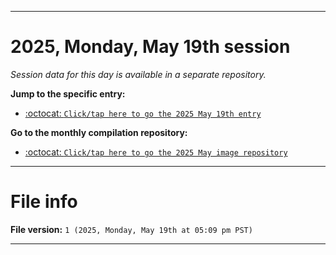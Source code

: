
***

# 2025, Monday, May 19th session

_Session data for this day is available in a separate repository._

**Jump to the specific entry:**

- [:octocat: `Click/tap here to go the 2025 May 19th entry`](https://github.com/seanpm2001/SeansLifeArchive_Images_MotorWorld_CarFactory_Y2025_V5/tree/SeansLifeArchive_Images_MotorWorld_CarFactory_Y2025_V5_Main-dev/2025/05_May/19/)

**Go to the monthly compilation repository:**

- [:octocat: `Click/tap here to go the 2025 May image repository`](https://github.com/seanpm2001/SeansLifeArchive_Images_MotorWorld_CarFactory_Y2025_V5/)

***

# File info

**File version:** `1 (2025, Monday, May 19th at 05:09 pm PST)`

***
